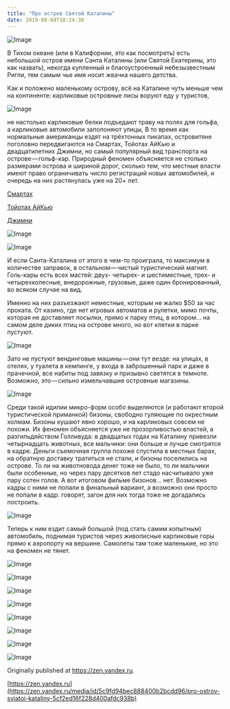 ```yaml
---
title: "Про остров Святой Каталины"
date: 2019-08-04T18:24:38
---
```


![Image](https://cdn-images-1.medium.com/max/800/1*k70YrW4yd-dvN3rU_0pBEg.jpeg)

В Тихом океане (или в Калифорнии, это как посмотреть) есть небольшой остров имени Санта Каталины (или Святой Екатерины, это как назвать), некогда купленный и благоустроенный небезызвестным Ригли, тем самым чье имя носит жвачка нашего детства.

Как и положено маленькому острову, всё на Каталине чуть меньше чем на континенте: карликовые островные лисы воруют еду у туристов,

![Image](https://cdn-images-1.medium.com/max/800/1*Y3wUgOSYZBBojLNB_dO4mw.jpeg)

не настолько карликовые белки подъедают траву на полях для гольфа, а карликовые автомобили заполоняют улицы, В то время как нормальные американцы ездят на трёхтонных пикапах, островитяне поголовно передвигаются на Смартах, Тойотах АйКью и двадцатилетних Джимни, но самый популярный вид транспорта на острове — гольф-кар. Природный феномен объясняется не столько размерами острова и шириной дорог, сколько тем, что местные власти имеют право ограничивать число регистраций новых автомобилей, и очередь на них растянулась уже на 20+ лет.

[Смартах](https://en.wikipedia.org/wiki/Smart_Fortwo)

[Тойотах АйКью ](https://en.wikipedia.org/wiki/Toyota_iQ)

[Джимни](https://en.wikipedia.org/wiki/Suzuki_Jimny)

![Image](https://cdn-images-1.medium.com/max/800/1*m7FUxZKioXKgPxdPkYMC5g.jpeg)

![Image](https://cdn-images-1.medium.com/max/800/1*D7f_6_BUqQcjnoppgFzcOQ.jpeg)

И если Санта-Каталина от этого в чем-то проиграла, то максимум в количестве заправок, в остальном — чистый туристический магнит. Голь-кары есть всех мастей: двух- четырех- и шестиместные, трех- и четырехколесные, внедорожные, грузовые, даже один бронированный, во всяком случае на вид.

Именно на них разъезжают неместные, которым не жалко $50 за час проката. От казино, где нет игровых автоматов и рулетки, мимо почты, которая не доставляет посылки, прямо к парку птиц, в котором… на самом деле диких птиц на острове много, но вот клетки в парке пустуют.

![Image](https://cdn-images-1.medium.com/max/800/1*amLW5bQXwAZ-H9D7CmUurA.jpeg)

Зато не пустуют вендинговые машины — они тут везде: на улицах, в отелях, у туалета в кемпинге, у входа в заброшенный парк и даже в прачечной, все набиты под завязку и призывно светятся в темноте. Возможно, это — сильно измельчавшие островные магазины.

![Image](https://cdn-images-1.medium.com/max/800/1*zXEOHiRI--_jEU75L6yJ0A.jpeg)

Среди такой идилии микро-форм особо выделяются (и работают второй туристической приманкой) бизоны, свободно гуляющие по окрестным холмам. Бизоны кушают явно хорошо, и на карликовых совсем не похожи. Их феномен объясняется уже не прозорливостью властей, а разгильдяйством Голливуда: в двадцатых годах на Каталину привезли четырнадцать животных, все мальчики: они больше и лучше смотрятся в кадре. Деньги съемочная группа похоже спустила в местных барах, на обратную доставку тратиться не стали, и бизоны поселились на острове. То ли на животновода денег тоже не было, то ли мальчики были особенные, но через пару десятков лет стадо насчитывало уже пару сотен голов. А вот итоговом фильме бизонов… нет. Возможно кадры с ними не попали в финальный вариант, а возможно они просто не попали в кадр: говорят, загон для них тогда тоже не догадались построить.

![Image](https://cdn-images-1.medium.com/max/800/1*jmhjj9acV8KORzY4YXx1Zw.jpeg)

Теперь к ним ездит самый большой (под стать самим копытным) автомобиль, поднимая туристов через живописные карликовые горы прямо к аэропорту на вершине. Самолеты там тоже маленькие, но это на феномен не тянет.

![Image](https://cdn-images-1.medium.com/max/1200/1*mxY2Bs4CuLJwDgeHOhwfug.jpeg)

![Image](https://cdn-images-1.medium.com/max/600/1*051hAFE2tdhPgCeqlshG-Q.jpeg)

![Image](https://cdn-images-1.medium.com/max/600/1*pYRHlUhr1Uf4tZmskZ_cWg.jpeg)

![Image](https://cdn-images-1.medium.com/max/1200/1*td8OZ3wbytPL5TCY7UBQaw.jpeg)

![Image](https://cdn-images-1.medium.com/max/600/1*B1V87xs3HNUwMeHcVsTLHQ.jpeg)

![Image](https://cdn-images-1.medium.com/max/600/1*5i1VT9NfEFDY_r1Tj0gJrg.jpeg)

![Image](https://cdn-images-1.medium.com/max/1200/1*6q8cmXHZs2FK-954U9Dukw.jpeg)

![Image](https://cdn-images-1.medium.com/max/1200/1*ufENSmphE8E0JpHpPjtV1w.jpeg)

Originally published at https://zen.yandex.ru.

[https://zen.yandex.ru](https://zen.yandex.ru/media/id/5c9fd94bec888400b2bcdd96/pro-ostrov-sviatoi-kataliny-5cf2ed16f228d400afdc938b)
